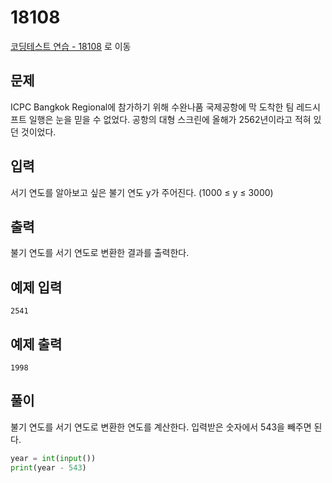 # 18108

[코딩테스트 연습 - 18108][1] 로 이동

## 문제

ICPC Bangkok Regional에 참가하기 위해 수완나품 국제공항에 막 도착한 팀 레드시프트 일행은 눈을 믿을 수 없었다. 공항의 대형 스크린에 올해가 2562년이라고 적혀 있던 것이었다.

## 입력

서기 연도를 알아보고 싶은 불기 연도 y가 주어진다. (1000 ≤ y ≤ 3000)

## 출력

불기 연도를 서기 연도로 변환한 결과를 출력한다.

## 예제 입력

```
2541
```

## 예제 출력

```
1998
```

## 풀이

불기 연도를 서기 연도로 변환한 연도를 계산한다.
입력받은 숫자에서 543을 빼주면 된다.

```python
year = int(input())
print(year - 543)

```

[1]: https://www.acmicpc.net/problem/18108
